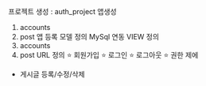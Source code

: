 프로젝트 생성 : auth_project
앱생성
1. accounts
2. post
앱 등록
모델 정의
MySql 연동
VIEW 정의
1. accounts
2. post
URL 정의
⭐ 회원가입
⭐ 로그인
⭐ 로그아웃
⭐ 권한 제에
- 게시글 등록/수정/삭제
